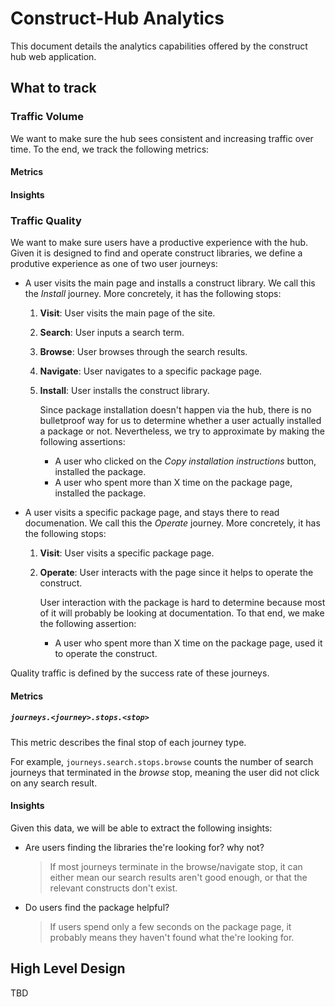 # Construct-Hub Analytics

This document details the analytics capabilities offered by the construct hub web application.

## What to track

### Traffic Volume

We want to make sure the hub sees consistent and increasing traffic over time. To the end, we track the following metrics:

#### Metrics

#### Insights

### Traffic Quality

We want to make sure users have a productive experience with the hub. Given it is designed to find and operate construct libraries, we define a produtive experience as one of two user journeys:

- A user visits the main page and installs a construct library. We call this the *Install* journey. More concretely, it has the following stops:

    1. **Visit**: User visits the main page of the site.
    2. **Search**: User inputs a search term.
    3. **Browse**: User browses through the search results.
    4. **Navigate**: User navigates to a specific package page.
    5. **Install**: User installs the construct library.

        Since package installation doesn't happen via the hub, there is no bulletproof way for us to determine whether a user actually installed a package or not. Nevertheless, we try to approximate by making the following assertions:

        - A user who clicked on the *Copy installation instructions* button, installed the package.
        - A user who spent more than X time on the package page, installed the package.

- A user visits a specific package page, and stays there to read documenation. We call this the *Operate* journey. More concretely, it has the following stops:

    1. **Visit**: User visits a specific package page.
    2. **Operate**: User interacts with the page since it helps to operate the construct.

        User interaction with the package is hard to determine because most of it will probably be looking at documentation. To that end, we make the following assertion:

        - A user who spent more than X time on the package page, used it to operate the construct.

Quality traffic is defined by the success rate of these journeys.

#### Metrics

##### `journeys.<journey>.stops.<stop>`

This metric describes the final stop of each journey type.

For example, `journeys.search.stops.browse` counts the number of search journeys that
terminated in the *browse* stop, meaning the user did not click on
any search result.

#### Insights

Given this data, we will be able to extract the following insights:

- Are users finding the libraries the're looking for? why not?

  > If most journeys terminate in the browse/navigate stop, it can either mean our search results aren't good enough, or that the relevant constructs don't exist.

- Do users find the package helpful?

  > If users spend only a few seconds on the package page, it probably means they haven't found what the're looking for.

## High Level Design

TBD